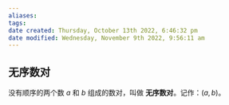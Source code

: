 ```yaml
---
aliases: 
tags: 
date created: Thursday, October 13th 2022, 6:46:32 pm
date modified: Wednesday, November 9th 2022, 9:56:11 am
---
```


## 无序数对

没有顺序的两个数 $a$ 和 $b$ 组成的数对，叫做 **无序数对**。记作：$(a,b)$。
